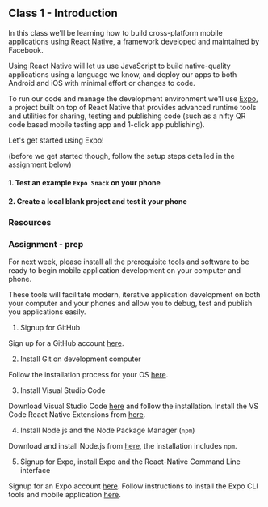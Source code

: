 ## Class 1 - Introduction

In this class we'll be learning how to build cross-platform mobile applications using [React Native](https://facebook.github.io/react-native/), a framework developed and maintained by Facebook.

Using React Native will let us use JavaScript to build native-quality applications using a language we know, and deploy our apps to both Android and iOS with minimal effort or changes to code.

To run our code and manage the development environment we'll use [Expo](https://expo.io/), a project built on top of React Native that provides advanced runtime tools and utilities for sharing, testing and publishing code (such as a nifty QR code based mobile testing app and 1-click app publishing).

Let's get started using Expo!

(before we get started though, follow the setup steps detailed in the assignment below)


#### 1. Test an example `Expo Snack` on your phone

#### 2. Create a local blank project and test it your phone


### Resources


### Assignment - prep
For next week, please install all the prerequisite tools and software to be ready to begin mobile application development on your computer and phone.

These tools will facilitate modern, iterative application development on both your computer and your phones and allow you to debug, test and publish you applications easily.

1. Signup for GitHub

Sign up for a GitHub account [here](https://github.com/join).


2. Install Git on development computer

Follow the installation process for your OS [here](https://git-scm.com/book/en/v2/Getting-Started-Installing-Git).


3. Install Visual Studio Code

Download Visual Studio Code [here](https://code.visualstudio.com) and follow the installation.
Install the VS Code React Native Extensions from [here](https://github.com/Microsoft/vscode-react-native).


4. Install Node.js and the Node Package Manager (`npm`)

Download and install Node.js from [here](https://nodejs.org/en/download/), the installation includes `npm`.


5. Signup for Expo, install Expo and the React-Native Command Line interface

Signup for an Expo account [here](https://expo.io/signup).
Follow instructions to install the Expo CLI tools and mobile application [here](https://expo.io/tools).

